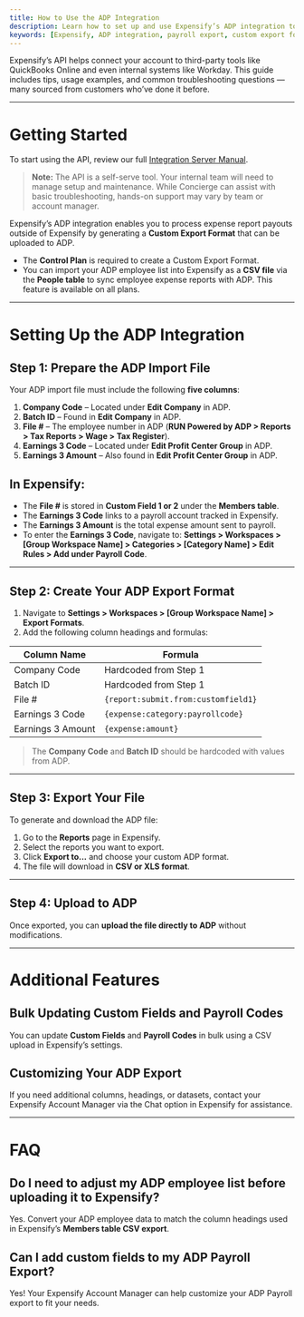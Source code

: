 ```yaml
---
title: How to Use the ADP Integration
description: Learn how to set up and use Expensify’s ADP integration to export and process expense report payouts seamlessly with ADP.
keywords: [Expensify, ADP integration, payroll export, custom export format, expense reports, bulk update]
---
```



Expensify’s API helps connect your account to third-party tools like QuickBooks Online and even internal systems like Workday. This guide includes tips, usage examples, and common troubleshooting questions — many sourced from customers who’ve done it before.

---

# Getting Started

To start using the API, review our full [Integration Server Manual](https://integrations.expensify.com/Integration-Server/doc/#introduction).

> **Note:** The API is a self-serve tool. Your internal team will need to manage setup and maintenance. While Concierge can assist with basic troubleshooting, hands-on support may vary by team or account manager.

Expensify’s ADP integration enables you to process expense report payouts outside of Expensify by generating a **Custom Export Format** that can be uploaded to ADP.

- The **Control Plan** is required to create a Custom Export Format.
- You can import your ADP employee list into Expensify as a **CSV file** via the **People table** to sync employee expense reports with ADP. This feature is available on all plans.

---

# Setting Up the ADP Integration

## Step 1: Prepare the ADP Import File
Your ADP import file must include the following **five columns**:

1. **Company Code** – Located under **Edit Company** in ADP.
2. **Batch ID** – Found in **Edit Company** in ADP.
3. **File #** – The employee number in ADP (**RUN Powered by ADP > Reports > Tax Reports > Wage > Tax Register**).
4. **Earnings 3 Code** – Located under **Edit Profit Center Group** in ADP.
5. **Earnings 3 Amount** – Also found in **Edit Profit Center Group** in ADP.

## In Expensify:
- The **File #** is stored in **Custom Field 1 or 2** under the **Members table**.
- The **Earnings 3 Code** links to a payroll account tracked in Expensify.
- The **Earnings 3 Amount** is the total expense amount sent to payroll.
- To enter the **Earnings 3 Code**, navigate to:
  **Settings > Workspaces > [Group Workspace Name] > Categories > [Category Name] > Edit Rules > Add under Payroll Code**.

---

## Step 2: Create Your ADP Export Format
1. Navigate to **Settings > Workspaces > [Group Workspace Name] > Export Formats**.
2. Add the following column headings and formulas:

| Column Name         | Formula                                   |
|---------------------|------------------------------------------|
| Company Code       | Hardcoded from Step 1                    |
| Batch ID          | Hardcoded from Step 1                    |
| File #           | `{report:submit.from:customfield1}`       |
| Earnings 3 Code  | `{expense:category:payrollcode}`         |
| Earnings 3 Amount| `{expense:amount}`                       |

> The **Company Code** and **Batch ID** should be hardcoded with values from ADP.

---

## Step 3: Export Your File
To generate and download the ADP file:

1. Go to the **Reports** page in Expensify.
2. Select the reports you want to export.
3. Click **Export to...** and choose your custom ADP format.
4. The file will download in **CSV or XLS format**.

---

## Step 4: Upload to ADP
Once exported, you can **upload the file directly to ADP** without modifications.

---

# Additional Features

## Bulk Updating Custom Fields and Payroll Codes
You can update **Custom Fields** and **Payroll Codes** in bulk using a CSV upload in Expensify’s settings.

## Customizing Your ADP Export
If you need additional columns, headings, or datasets, contact your Expensify Account Manager via the Chat option in Expensify for assistance.

---

# FAQ

## Do I need to adjust my ADP employee list before uploading it to Expensify?
Yes. Convert your ADP employee data to match the column headings used in Expensify’s **Members table CSV export**.

## Can I add custom fields to my ADP Payroll Export?
Yes! Your Expensify Account Manager can help customize your ADP Payroll export to fit your needs.

